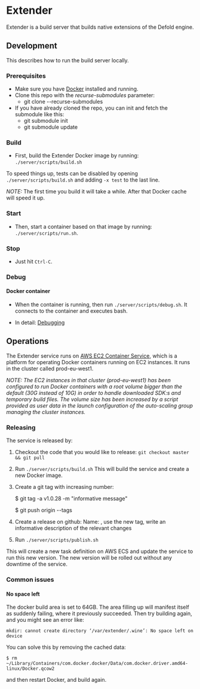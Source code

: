 # Extender

Extender is a build server that builds native extensions of the Defold engine.

## Development
This describes how to run the build server locally.

### Prerequisites
* Make sure you have [Docker](https://www.docker.com) installed and running.
* Clone this repo with the _recurse-submodules_ parameter:
  * git clone --recurse-submodules <repo>
* If you have already cloned the repo, you can init and fetch the submodule like this:
  * git submodule init
  * git submodule update

### Build
* First, build the Extender Docker image by running: `./server/scripts/build.sh`

To speed things up, tests can be disabled by opening `./server/scripts/build.sh` and adding `-x test` to the last line.

_NOTE:_ The first time you build it will take a while. After that Docker cache will speed it up.

### Start
* Then, start a container based on that image by running: `./server/scripts/run.sh`.

### Stop
* Just hit `Ctrl-C`.

### Debug

#### Docker container

* When the container is running, then run `./server/scripts/debug.sh`. It connects to the container and executes bash.

* In detail: [Debugging](./README_DEBUGGING.md)

## Operations

The Extender service runs on [AWS EC2 Container Service](https://aws.amazon.com/ecs/), which is
a platform for operating Docker containers running on EC2 instances. It runs in the cluster called
 prod-eu-west1.

 _NOTE: The EC2 instances in that cluster (prod-eu-west1) has been configured to run Docker containers with
  a root volume bigger than the default (30G instead of 10G) in order to handle downloaded SDK:s and
  temporary build files. The volume size has been increased by a script provided as user data in the
  launch configuration of the auto-scaling group managing the cluster instances._

### Releasing
  The service is released by:
  1. Checkout the code that you would like to release: `git checkout master && git pull`
  1. Run `./server/scripts/build.sh`
  This will build the service and create a new Docker image.
  1. Create a git tag with increasing number:

      $ git tag -a v1.0.28 -m "informative message"

      $ git push origin --tags
  1. Create a release on github: Name: <date>, use the new tag, write an informative description of the relevant changes
  1. Run `./server/scripts/publish.sh`

  This will create a new task definition on AWS ECS and update the service to run this new version. The new
  version will be rolled out without any downtime of the service.

### Common issues

#### No space left

The docker build area is set to 64GB. The area filling up will manifest itself as suddenly failing, where it previously succeeded.
Then try building again, and you might see an error like:

    mkdir: cannot create directory ‘/var/extender/.wine’: No space left on device

You can solve this by removing the cached data:

    $ rm ~/Library/Containers/com.docker.docker/Data/com.docker.driver.amd64-linux/Docker.qcow2

and then restart Docker, and build again.
